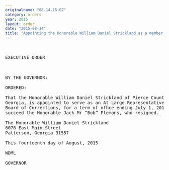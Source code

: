 ```yaml
---
originalname: "08.14.15.07"
category: orders
year: 2015
layout: order
date: "2015-08-14"
title: "Appointing the Honorable William Daniel Strickland as a member of the Board of Corrections"
---
```

<pre>
 

EXECUTIVE ORDER

 

BY THE GOVERNOR:

ORDERED:

That the Honorable William Daniel Strickland of Pierce County,
Georgia, is appointed to serve as an At Large Representative on the
Board of Corrections, for a term of ofﬁce ending July 1, 2018, to
succeed the Honorable Jack Mr “Bob” Plemons, who resigned.

The Honorable William Daniel Strickland
6078 East Main Street
Patterson, Georgia 31557

This fourteenth day of August, 2015

WDML

GOVERNOR

 

</pre>
